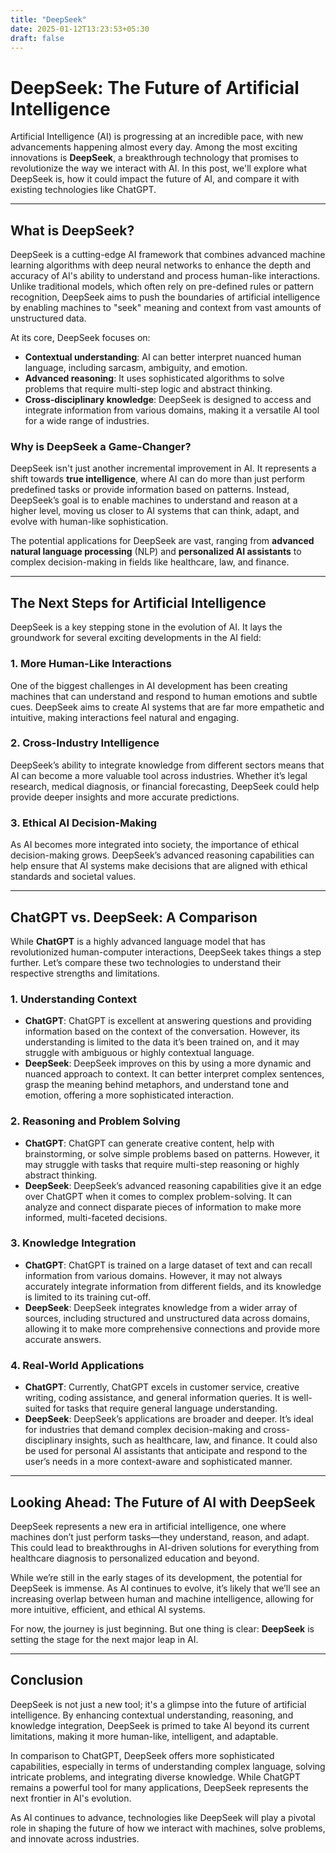 ```yaml
---
title: "DeepSeek"
date: 2025-01-12T13:23:53+05:30
draft: false
---
```


# DeepSeek: The Future of Artificial Intelligence

Artificial Intelligence (AI) is progressing at an incredible pace, with new advancements happening almost every day. Among the most exciting innovations is **DeepSeek**, a breakthrough technology that promises to revolutionize the way we interact with AI. In this post, we'll explore what DeepSeek is, how it could impact the future of AI, and compare it with existing technologies like ChatGPT.

---
## What is DeepSeek?

DeepSeek is a cutting-edge AI framework that combines advanced machine learning algorithms with deep neural networks to enhance the depth and accuracy of AI's ability to understand and process human-like interactions. Unlike traditional models, which often rely on pre-defined rules or pattern recognition, DeepSeek aims to push the boundaries of artificial intelligence by enabling machines to "seek" meaning and context from vast amounts of unstructured data.

At its core, DeepSeek focuses on:

- **Contextual understanding**: AI can better interpret nuanced human language, including sarcasm, ambiguity, and emotion.
- **Advanced reasoning**: It uses sophisticated algorithms to solve problems that require multi-step logic and abstract thinking.
- **Cross-disciplinary knowledge**: DeepSeek is designed to access and integrate information from various domains, making it a versatile AI tool for a wide range of industries.

### Why is DeepSeek a Game-Changer?

DeepSeek isn't just another incremental improvement in AI. It represents a shift towards **true intelligence**, where AI can do more than just perform predefined tasks or provide information based on patterns. Instead, DeepSeek’s goal is to enable machines to understand and reason at a higher level, moving us closer to AI systems that can think, adapt, and evolve with human-like sophistication.

The potential applications for DeepSeek are vast, ranging from **advanced natural language processing** (NLP) and **personalized AI assistants** to complex decision-making in fields like healthcare, law, and finance.

---
## The Next Steps for Artificial Intelligence

DeepSeek is a key stepping stone in the evolution of AI. It lays the groundwork for several exciting developments in the AI field:

### 1. **More Human-Like Interactions**

One of the biggest challenges in AI development has been creating machines that can understand and respond to human emotions and subtle cues. DeepSeek aims to create AI systems that are far more empathetic and intuitive, making interactions feel natural and engaging.

### 2. **Cross-Industry Intelligence**

DeepSeek’s ability to integrate knowledge from different sectors means that AI can become a more valuable tool across industries. Whether it’s legal research, medical diagnosis, or financial forecasting, DeepSeek could help provide deeper insights and more accurate predictions.

### 3. **Ethical AI Decision-Making**

As AI becomes more integrated into society, the importance of ethical decision-making grows. DeepSeek’s advanced reasoning capabilities can help ensure that AI systems make decisions that are aligned with ethical standards and societal values.

---

## ChatGPT vs. DeepSeek: A Comparison

While **ChatGPT** is a highly advanced language model that has revolutionized human-computer interactions, DeepSeek takes things a step further. Let’s compare these two technologies to understand their respective strengths and limitations.

### 1. **Understanding Context**
- **ChatGPT**: ChatGPT is excellent at answering questions and providing information based on the context of the conversation. However, its understanding is limited to the data it’s been trained on, and it may struggle with ambiguous or highly contextual language.
- **DeepSeek**: DeepSeek improves on this by using a more dynamic and nuanced approach to context. It can better interpret complex sentences, grasp the meaning behind metaphors, and understand tone and emotion, offering a more sophisticated interaction.
### 2. **Reasoning and Problem Solving**
- **ChatGPT**: ChatGPT can generate creative content, help with brainstorming, or solve simple problems based on patterns. However, it may struggle with tasks that require multi-step reasoning or highly abstract thinking.
- **DeepSeek**: DeepSeek’s advanced reasoning capabilities give it an edge over ChatGPT when it comes to complex problem-solving. It can analyze and connect disparate pieces of information to make more informed, multi-faceted decisions.
### 3. **Knowledge Integration**
- **ChatGPT**: ChatGPT is trained on a large dataset of text and can recall information from various domains. However, it may not always accurately integrate information from different fields, and its knowledge is limited to its training cut-off.
- **DeepSeek**: DeepSeek integrates knowledge from a wider array of sources, including structured and unstructured data across domains, allowing it to make more comprehensive connections and provide more accurate answers.
### 4. **Real-World Applications**
- **ChatGPT**: Currently, ChatGPT excels in customer service, creative writing, coding assistance, and general information queries. It is well-suited for tasks that require general language understanding.
- **DeepSeek**: DeepSeek’s applications are broader and deeper. It’s ideal for industries that demand complex decision-making and cross-disciplinary insights, such as healthcare, law, and finance. It could also be used for personal AI assistants that anticipate and respond to the user’s needs in a more context-aware and sophisticated manner.

---

## Looking Ahead: The Future of AI with DeepSeek

DeepSeek represents a new era in artificial intelligence, one where machines don’t just perform tasks—they understand, reason, and adapt. This could lead to breakthroughs in AI-driven solutions for everything from healthcare diagnosis to personalized education and beyond.

While we’re still in the early stages of its development, the potential for DeepSeek is immense. As AI continues to evolve, it’s likely that we’ll see an increasing overlap between human and machine intelligence, allowing for more intuitive, efficient, and ethical AI systems.

For now, the journey is just beginning. But one thing is clear: **DeepSeek** is setting the stage for the next major leap in AI.

---

## Conclusion

DeepSeek is not just a new tool; it's a glimpse into the future of artificial intelligence. By enhancing contextual understanding, reasoning, and knowledge integration, DeepSeek is primed to take AI beyond its current limitations, making it more human-like, intelligent, and adaptable.

In comparison to ChatGPT, DeepSeek offers more sophisticated capabilities, especially in terms of understanding complex language, solving intricate problems, and integrating diverse knowledge. While ChatGPT remains a powerful tool for many applications, DeepSeek represents the next frontier in AI's evolution.

As AI continues to advance, technologies like DeepSeek will play a pivotal role in shaping the future of how we interact with machines, solve problems, and innovate across industries.